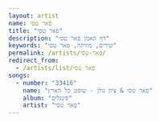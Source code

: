 ```yaml
---
layout: artist
name: פאר טסי
title: "פאר טסי"
description: "דף האמן פאר טסי"
keywords: "שירים, מוזיקה, פאר טסי"
permalink: /artists/פאר-טסי/
redirect_from:
  - /artists/list/פאר טסי
songs:
  - number: "33416"
    name: "פאר טסי & ציון גולן - שופט כל הארץ"
    album: "סינגלים"
    artist: "פאר טסי"
---
```

